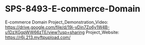 # SPS-8493-E-commerce-Domain
E-commerce Domain
Project_Demonstration_Video: 
https://drive.google.com/file/d/19i-yDin7Zo6y1W4B-u1DzXGgpWW66zTE/view?usp=sharing
Project_Website:
https://r6j.213.myftpupload.com/


